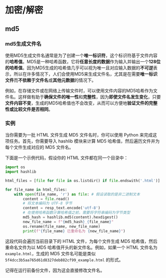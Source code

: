 # 加密/解密

## md5

### md5生成文件名

使用MD5生成文件名通常是为了创建一个**唯一标识符**，这个标识符基于文件内容的**哈希值**。MD5是一种哈希函数，它将**任意长度的数据**作为输入并输出一个**128位的哈希值**。因为MD5生成的哈希值几乎可以视为唯一且对应输入数据的**不可逆**表示，所以在许多情况下，人们会使用MD5来生成文件名，尤其是在需要**唯一标识文件**而**不依赖于文件名**或**其他元数据**的情况下。

例如，在存储文件或在网络上传输文件时，可以使用文件内容的MD5哈希作为文件名。这样做有助于**确保文件的唯一性**和**完整性**，因为**即使文件名发生变化**，只要**文件内容不变**，生成的MD5哈希值也不会改变，从而可以方便地**验证文件的完整性或比较文件是否相同**。

### 实例

当你需要为一批 HTML 文件生成 MD5 文件名时，你可以使用 Python 来完成这项任务。首先，你需要导入 hashlib 模块来计算 MD5 哈希值，然后遍历文件并为每个文件生成对应的 MD5 文件名。

下面是一个示例代码，假设你的 HTML 文件都在同一个目录中：

```python
import os
import hashlib

html_files = [file for file in os.listdir() if file.endswith('.html')]

for file_name in html_files:
    with open(file_name, 'r') as file: # 假设读取的是非二进制文本
        content = file.read()
        # 将文本编码为 UTF-8 字节
        content = resp_text.encode('utf-8')
        # 在使用哈希函数计算哈希值之前，需要将字符串编码为字节类型
        md5_hash = hashlib.md5(content).hexdigest()
        new_file_name = f"{md5_hash}_{file_name}"
        os.rename(file_name, new_file_name)
        print(f"{file_name} 已重命名为 {new_file_name}")
```

这段代码会遍历当前目录下的 HTML 文件，为每个文件生成 MD5 哈希值，然后重命名文件为以 MD5 哈希值开头的新文件名。例如，如果一个 HTML 文件名为 `example.html`，生成的 MD5 文件名可能是类似 `5f4dcc3b5aa765d61d8327deb882cf99_example.html` 的形式。

记得在运行前备份文件，因为这会直接修改文件名。